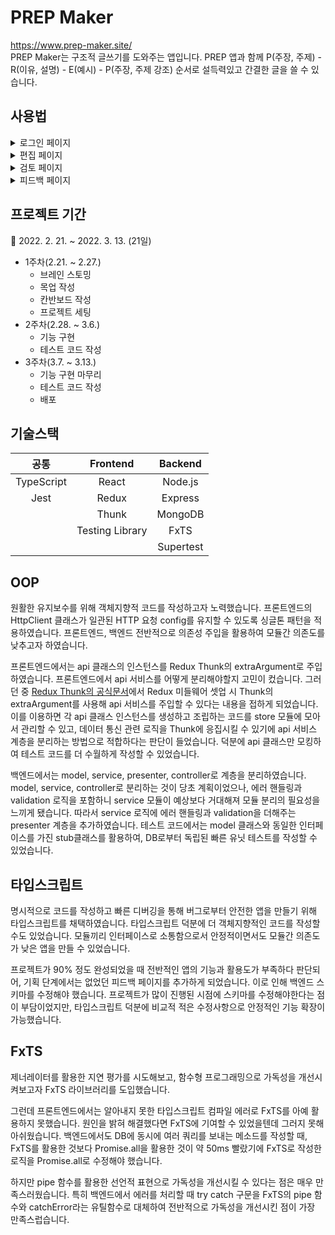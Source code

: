 # PREP Maker

https://www.prep-maker.site/  
PREP Maker는 구조적 글쓰기를 도와주는 앱입니다. PREP 앱과 함께 P(주장, 주제) - R(이유, 설명) - E(예시) - P(주장, 주제 강조) 순서로 설득력있고 간결한 글을 쓸 수 있습니다.

## 사용법

 <details>
  <summary>로그인 페이지</summary>
  <div markdown="1">

![로그인 페이지](https://user-images.githubusercontent.com/80461702/159209265-baa73dbe-427e-490f-ae31-0c55e7bb9091.png)

1. 로그인을 합니다. 계정이 없으면 회원가입을 합니다.
</div>
</details>

 <details>
  <summary>편집 페이지</summary>
  <div markdown="1">

![편집 페이지](https://user-images.githubusercontent.com/80461702/159209328-dae5e2ea-c01f-4e65-b333-366f276e25a9.png)
![편집 페이지](https://user-images.githubusercontent.com/80461702/159209337-00f274df-b928-415f-9fcd-d6224142c000.png)

2. 새 글을 생성합니다.
3. 블록을 생성합니다.
4. 블록 타입에 맞게 글을 씁니다.
5. 제목을 클릭하면 제목을 수정할 수 있습니다.
6. 블록 삭제 버튼을 눌러 블록을 삭제할 수 있습니다.

7. 블록을 드래그 앤 드롭하여 PREP 순서로 블록을 합체합니다. 문단 검사를 통과하지 못한 블록은 합체가 불가합니다.
8. 블록이 모두 합체되면 완료 버튼을 눌러 검토 페이지로 이동합니다.

9. 로그인을 합니다. 계정이 없으면 회원가입을 합니다.
</div>
</details>

<details>
  <summary>검토 페이지</summary>
  <div markdown="1">
  
![검토 페이지](https://user-images.githubusercontent.com/80461702/159209690-0d7ee104-5e7d-403a-8a48-59b5ad039bb1.png)

9. 검토페이지에서 문단을 클릭하여 문단을 수정할 수 있습니다.
10. 공유버튼을 눌러 다른 사람에게 공유할 수 있는 링크를 복사할 수 있습니다.
</div>
</details>

<details>
  <summary>피드백 페이지</summary>
  <div markdown="1">
  
![피드백 페이지](https://user-images.githubusercontent.com/80461702/159209604-b1c9bd32-f023-47b1-af60-d52a42d889be.png)

11. 공유된 링크를 주소에 붙여넣으면 피드백 페이지가 열립니다.
12. 피드백 페이지에서 문단을 클릭하면 코멘트를 작성할 수 있습니다. 로그인하지 않은 사용자는 로그인 페이지로 이동할 수 있습니다.
13. 코멘트 작성 버튼을 누르면 pending 상태의 코멘트가 생성됩니다.
14. 완료 버튼을 눌러 전송, 취소를 선택할 수 있습니다. 전송 버튼을 누르면 코멘트가 저장됩니다. 취소 버튼을 누르면 pending 상태인 코멘트가 삭제됩니다.
15. 코멘트 작성자는 삭제 버튼을 눌러 작성된 코멘트를 삭제할 수 있습니다.
</div>
</details>

## 프로젝트 기간

📆 2022. 2. 21. ~ 2022. 3. 13. (21일)

- 1주차(2.21. ~ 2.27.)
  - 브레인 스토밍
  - 목업 작성
  - 칸반보드 작성
  - 프로젝트 세팅
- 2주차(2.28. ~ 3.6.)
  - 기능 구현
  - 테스트 코드 작성
- 3주차(3.7. ~ 3.13.)
  - 기능 구현 마무리
  - 테스트 코드 작성
  - 배포

## 기술스택

|    공통    |    Frontend     |  Backend  |
| :--------: | :-------------: | :-------: |
| TypeScript |      React      |  Node.js  |
|    Jest    |      Redux      |  Express  |
|            |      Thunk      |  MongoDB  |
|            | Testing Library |   FxTS    |
|            |                 | Supertest |

## OOP

원활한 유지보수를 위해 객체지향적 코드를 작성하고자 노력했습니다. 프론트엔드의 HttpClient 클래스가 일관된 HTTP 요청 config를 유지할 수 있도록 싱글톤 패턴을 적용하였습니다. 프론트엔드, 백엔드 전반적으로 의존성 주입을 활용하여 모듈간 의존도를 낮추고자 하였습니다.

프론트엔드에서는 api 클래스의 인스턴스를 Redux Thunk의 extraArgument로 주입하였습니다. 프론트엔드에서 api 서비스를 어떻게 분리해야할지 고민이 컸습니다. 그러던 중 [Redux Thunk의 공식문서](https://github.com/reduxjs/redux-thunk)에서 Redux 미들웨어 셋업 시 Thunk의 extraArgument를 사용해 api 서비스를 주입할 수 있다는 내용을 접하게 되었습니다. 이를 이용하면 각 api 클래스 인스턴스를 생성하고 조립하는 코드를 store 모듈에 모아서 관리할 수 있고, 데이터 통신 관련 로직을 Thunk에 응집시킬 수 있기에 api 서비스 계층을 분리하는 방법으로 적합하다는 판단이 들었습니다. 덕분에 api 클래스만 모킹하여 테스트 코드를 더 수월하게 작성할 수 있었습니다.

백엔드에서는 model, service, presenter, controller로 계층을 분리하였습니다. model, service, controller로 분리하는 것이 당초 계획이었으나, 에러 핸들링과 validation 로직을 포함하니 service 모듈이 예상보다 거대해져 모듈 분리의 필요성을 느끼게 됐습니다. 따라서 service 로직에 에러 핸들링과 validation을 더해주는 presenter 계층을 추가하였습니다. 테스트 코드에서는 model 클래스와 동일한 인터페이스를 가진 stub클래스를 활용하여, DB로부터 독립된 빠른 유닛 테스트를 작성할 수 있었습니다.

## 타입스크립트

명시적으로 코드를 작성하고 빠른 디버깅을 통해 버그로부터 안전한 앱을 만들기 위해 타입스크립트를 채택하였습니다. 타입스크립트 덕분에 더 객체지향적인 코드를 작성할 수도 있었습니다. 모듈끼리 인터페이스로 소통함으로서 안정적이면서도 모듈간 의존도가 낮은 앱을 만들 수 있었습니다.

프로젝트가 90% 정도 완성되었을 때 전반적인 앱의 기능과 활용도가 부족하다 판단되어, 기획 단계에서는 없었던 피드백 페이지를 추가하게 되었습니다. 이로 인해 백엔드 스키마를 수정해야 했습니다. 프로젝트가 많이 진행된 시점에 스키마를 수정해야한다는 점이 부담이었지만, 타입스크립트 덕분에 비교적 적은 수정사항으로 안정적인 기능 확장이 가능했습니다.

## FxTS

제너레이터를 활용한 지연 평가를 시도해보고, 함수형 프로그래밍으로 가독성을 개선시켜보고자 FxTS 라이브러리를 도입했습니다.

그런데 프론트엔드에서는 알아내지 못한 타입스크립트 컴파일 에러로 FxTS를 아예 활용하지 못했습니다. 원인을 밝혀 해결했다면 FxTS에 기여할 수 있었을텐데 그러지 못해 아쉬웠습니다. 백엔드에서도 DB에 동시에 여러 쿼리를 보내는 메소드를 작성할 때, FxTS를 활용한 것보다 Promise.all을 활용한 것이 약 50ms 빨랐기에 FxTS로 작성한 로직을 Promise.all로 수정해야 했습니다.

하지만 pipe 함수를 활용한 선언적 표현으로 가독성을 개선시킬 수 있다는 점은 매우 만족스러웠습니다. 특히 백엔드에서 에러를 처리할 때 try catch 구문을 FxTS의 pipe 함수와 catchError라는 유틸함수로 대체하여 전반적으로 가독성을 개선시킨 점이 가장 만족스럽습니다.
